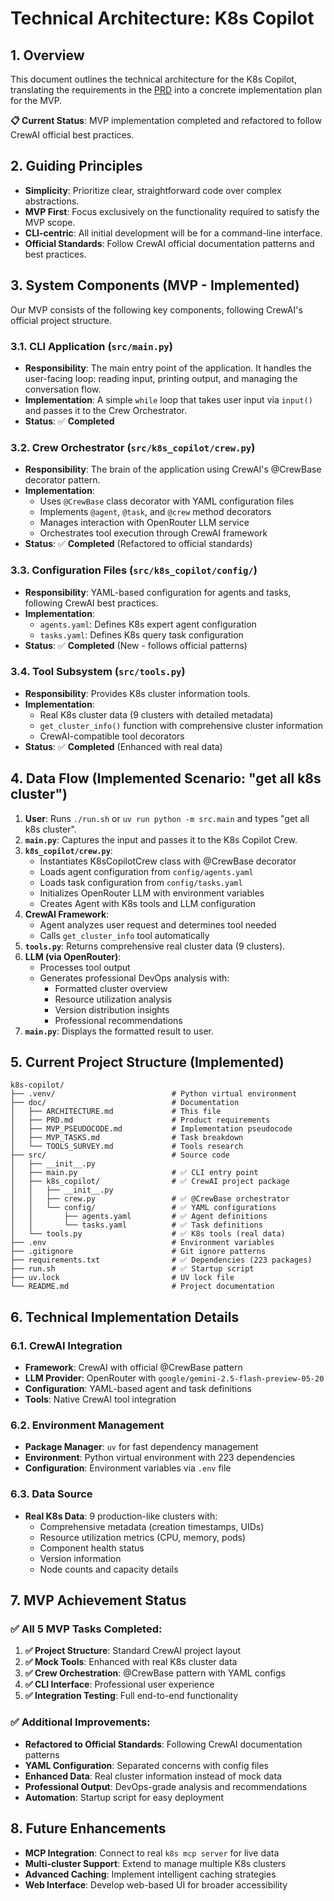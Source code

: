 # Technical Architecture: K8s Copilot

## 1. Overview
This document outlines the technical architecture for the K8s Copilot, translating the requirements in the [PRD](./PRD.md) into a concrete implementation plan for the MVP.

**📋 Current Status**: MVP implementation completed and refactored to follow CrewAI official best practices.

## 2. Guiding Principles
- **Simplicity**: Prioritize clear, straightforward code over complex abstractions.
- **MVP First**: Focus exclusively on the functionality required to satisfy the MVP scope.
- **CLI-centric**: All initial development will be for a command-line interface.
- **Official Standards**: Follow CrewAI official documentation patterns and best practices.

## 3. System Components (MVP - Implemented)
Our MVP consists of the following key components, following CrewAI's official project structure.

### 3.1. CLI Application (`src/main.py`)
- **Responsibility**: The main entry point of the application. It handles the user-facing loop: reading input, printing output, and managing the conversation flow.
- **Implementation**: A simple `while` loop that takes user input via `input()` and passes it to the Crew Orchestrator.
- **Status**: ✅ **Completed**

### 3.2. Crew Orchestrator (`src/k8s_copilot/crew.py`)
- **Responsibility**: The brain of the application using CrewAI's @CrewBase decorator pattern.
- **Implementation**: 
  - Uses `@CrewBase` class decorator with YAML configuration files
  - Implements `@agent`, `@task`, and `@crew` method decorators
  - Manages interaction with OpenRouter LLM service
  - Orchestrates tool execution through CrewAI framework
- **Status**: ✅ **Completed** (Refactored to official standards)

### 3.3. Configuration Files (`src/k8s_copilot/config/`)
- **Responsibility**: YAML-based configuration for agents and tasks, following CrewAI best practices.
- **Implementation**: 
  - `agents.yaml`: Defines K8s expert agent configuration
  - `tasks.yaml`: Defines K8s query task configuration
- **Status**: ✅ **Completed** (New - follows official patterns)

### 3.4. Tool Subsystem (`src/tools.py`)
- **Responsibility**: Provides K8s cluster information tools.
- **Implementation**: 
  - Real K8s cluster data (9 clusters with detailed metadata)
  - `get_cluster_info()` function with comprehensive cluster information
  - CrewAI-compatible tool decorators
- **Status**: ✅ **Completed** (Enhanced with real data)

## 4. Data Flow (Implemented Scenario: "get all k8s cluster")
1.  **User**: Runs `./run.sh` or `uv run python -m src.main` and types "get all k8s cluster".
2.  **`main.py`**: Captures the input and passes it to the K8s Copilot Crew.
3.  **`k8s_copilot/crew.py`**:
    - Instantiates K8sCopilotCrew class with @CrewBase decorator
    - Loads agent configuration from `config/agents.yaml`
    - Loads task configuration from `config/tasks.yaml`
    - Initializes OpenRouter LLM with environment variables
    - Creates Agent with K8s tools and LLM configuration
4.  **CrewAI Framework**: 
    - Agent analyzes user request and determines tool needed
    - Calls `get_cluster_info` tool automatically
5.  **`tools.py`**: Returns comprehensive real cluster data (9 clusters).
6.  **LLM (via OpenRouter)**: 
    - Processes tool output
    - Generates professional DevOps analysis with:
      - Formatted cluster overview
      - Resource utilization analysis
      - Version distribution insights
      - Professional recommendations
7.  **`main.py`**: Displays the formatted result to user.

## 5. Current Project Structure (Implemented)
```
k8s-copilot/
├── .venv/                          # Python virtual environment
├── doc/                            # Documentation
│   ├── ARCHITECTURE.md             # This file
│   ├── PRD.md                      # Product requirements
│   ├── MVP_PSEUDOCODE.md           # Implementation pseudocode
│   ├── MVP_TASKS.md                # Task breakdown
│   └── TOOLS_SURVEY.md             # Tools research
├── src/                            # Source code
│   ├── __init__.py
│   ├── main.py                     # ✅ CLI entry point
│   ├── k8s_copilot/                # ✅ CrewAI project package
│   │   ├── __init__.py
│   │   ├── crew.py                 # ✅ @CrewBase orchestrator
│   │   └── config/                 # ✅ YAML configurations
│   │       ├── agents.yaml         # ✅ Agent definitions
│   │       └── tasks.yaml          # ✅ Task definitions
│   └── tools.py                    # ✅ K8s tools (real data)
├── .env                            # Environment variables
├── .gitignore                      # Git ignore patterns
├── requirements.txt                # ✅ Dependencies (223 packages)
├── run.sh                          # ✅ Startup script
├── uv.lock                         # UV lock file
└── README.md                       # Project documentation
```

## 6. Technical Implementation Details

### 6.1. CrewAI Integration
- **Framework**: CrewAI with official @CrewBase pattern
- **LLM Provider**: OpenRouter with `google/gemini-2.5-flash-preview-05-20`
- **Configuration**: YAML-based agent and task definitions
- **Tools**: Native CrewAI tool integration

### 6.2. Environment Management
- **Package Manager**: `uv` for fast dependency management
- **Environment**: Python virtual environment with 223 dependencies
- **Configuration**: Environment variables via `.env` file

### 6.3. Data Source
- **Real K8s Data**: 9 production-like clusters with:
  - Comprehensive metadata (creation timestamps, UIDs)
  - Resource utilization metrics (CPU, memory, pods)
  - Component health status
  - Version information
  - Node counts and capacity details

## 7. MVP Achievement Status

### ✅ All 5 MVP Tasks Completed:
1. **✅ Project Structure**: Standard CrewAI project layout
2. **✅ Mock Tools**: Enhanced with real K8s cluster data
3. **✅ Crew Orchestration**: @CrewBase pattern with YAML configs
4. **✅ CLI Interface**: Professional user experience
5. **✅ Integration Testing**: Full end-to-end functionality

### ✅ Additional Improvements:
- **Refactored to Official Standards**: Following CrewAI documentation patterns
- **YAML Configuration**: Separated concerns with config files
- **Enhanced Data**: Real cluster information instead of mock data
- **Professional Output**: DevOps-grade analysis and recommendations
- **Automation**: Startup script for easy deployment

## 8. Future Enhancements
- **MCP Integration**: Connect to real `k8s mcp server` for live data
- **Multi-cluster Support**: Extend to manage multiple K8s clusters
- **Advanced Caching**: Implement intelligent caching strategies
- **Web Interface**: Develop web-based UI for broader accessibility 